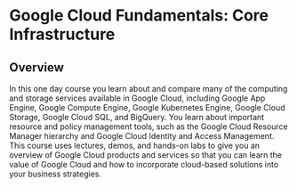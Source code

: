 # Google Cloud Fundamentals: Core Infrastructure

## Overview
In this one day course you learn about and compare many of the computing and storage services available in Google Cloud, including Google App Engine, Google Compute Engine, Google Kubernetes Engine, Google Cloud Storage, Google Cloud SQL, and BigQuery. You learn about important resource and policy management tools, such as the Google Cloud Resource Manager hierarchy and Google Cloud Identity and Access Management. This course uses lectures, demos, and hands-on labs to give you an overview of Google Cloud products and services so that you can learn the value of Google Cloud and how to incorporate cloud-based solutions into your business strategies.
